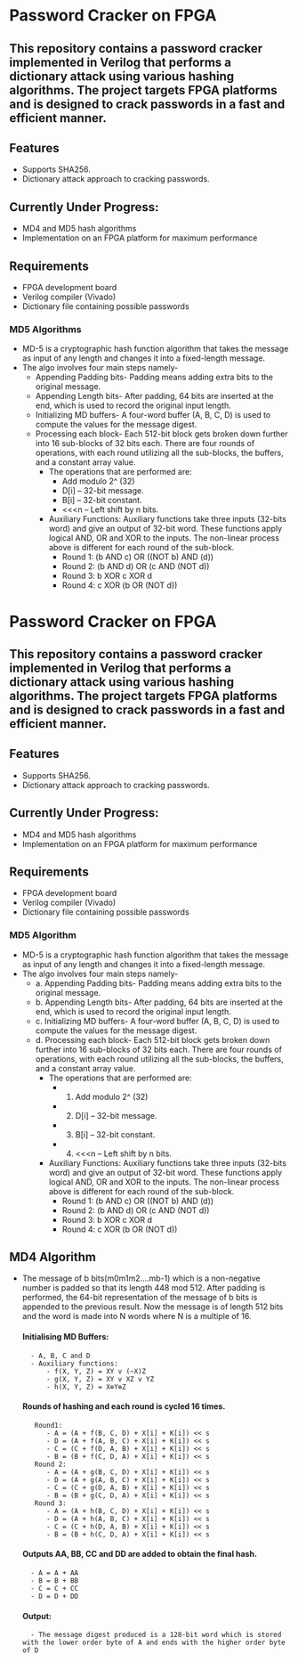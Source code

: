# Password Cracker on FPGA

This repository contains a password cracker implemented in Verilog that performs a dictionary attack using various hashing algorithms. The project targets FPGA platforms and is designed to crack passwords in a fast and efficient manner.
----------------

## Features
- Supports SHA256.
- Dictionary attack approach to cracking passwords.

## Currently Under Progress:
-  MD4 and MD5 hash algorithms
- Implementation on an FPGA platform for maximum performance

## Requirements
- FPGA development board
- Verilog compiler (Vivado)
- Dictionary file containing possible passwords

### MD5 Algorithms
- MD-5 is a cryptographic hash function algorithm that takes the message as input of any length and changes it into a fixed-length message.
- The algo involves four main steps namely-
    - Appending Padding bits- Padding means adding extra bits to the original message.
    - Appending Length bits- After padding, 64 bits are inserted at the end, which is used to record the original input length. 
    - Initializing MD buffers- A four-word buffer (A, B, C, D) is used to compute the values for the message digest.
    - Processing each block- Each 512-bit block gets broken down further into 16 sub-blocks of 32 bits each. There are         four rounds of operations, with each round utilizing all the sub-blocks, the buffers, and a constant array value. 
        - The operations that are performed are:
            - Add modulo 2^ (32)
            - D[i] – 32-bit message.
            - B[i] – 32-bit constant.
            - <<<n – Left shift by n bits.
        - Auxiliary Functions: Auxiliary functions take three inputs (32-bits word) and give an output of 32-bit word. These functions apply logical AND, OR and XOR to the inputs. The non-linear process above is different for each round of the sub-block.
            - Round 1: (b AND c) OR ((NOT b) AND (d))
            - Round 2: (b AND d) OR (c AND (NOT d))
            - Round 3: b XOR c XOR d
            - Round 4: c XOR (b OR (NOT d))

# Password Cracker on FPGA

This repository contains a password cracker implemented in Verilog that performs a dictionary attack using various hashing algorithms. The project targets FPGA platforms and is designed to crack passwords in a fast and efficient manner.
----------------

## Features
- Supports SHA256.
- Dictionary attack approach to cracking passwords.

## Currently Under Progress:
-  MD4 and MD5 hash algorithms
- Implementation on an FPGA platform for maximum performance

## Requirements
- FPGA development board
- Verilog compiler (Vivado)
- Dictionary file containing possible passwords

### MD5 Algorithm
- MD-5 is a cryptographic hash function algorithm that takes the message as input of any length and changes it into a fixed-length message.
- The algo involves four main steps namely-
    - a. Appending Padding bits- Padding means adding extra bits to the original message.
    - b. Appending Length bits- After padding, 64 bits are inserted at the end, which is used to record the original input length. 
    - c. Initializing MD buffers- A four-word buffer (A, B, C, D) is used to compute the values for the message digest.
    - d. Processing each block- Each 512-bit block gets broken down further into 16 sub-blocks of 32 bits each. There are         four rounds of operations, with each round utilizing all the sub-blocks, the buffers, and a constant array value. 
        - The operations that are performed are:
            - 1. Add modulo 2^ (32)
            - 2. D[i] – 32-bit message.
            - 3. B[i] – 32-bit constant.
            - 4. <<<n – Left shift by n bits.
        - Auxiliary Functions: Auxiliary functions take three inputs (32-bits word) and give an output of 32-bit word. These functions apply logical AND, OR and XOR to the inputs. The non-linear process above is different for each round of the sub-block.
            - Round 1: (b AND c) OR ((NOT b) AND (d))
            - Round 2: (b AND d) OR (c AND (NOT d))
            - Round 3: b XOR c XOR d
            - Round 4: c XOR (b OR (NOT d))

## MD4 Algorithm 
- The message of b bits(m0m1m2….mb-1) which is a non-negative number is padded so that its length 448 mod 512. After padding is performed, the 64-bit representation of the message of b bits is appended to the previous result. Now the message is of length 512 bits and the word is made into N words where N is a multiple of 16.

    #### Initialising MD Buffers:
        - A, B, C and D
        - Auxiliary functions:
            - f(X, Y, Z) = XY v (~X)Z
            - g(X, Y, Z) = XY v XZ v YZ
            - h(X, Y, Z) = X⊕Y⊕Z
    #### Rounds of hashing and each round is cycled 16 times.
         Round1:
            - A = (A + f(B, C, D) + X[i] + K[i]) << s
            - D = (A + f(A, B, C) + X[i] + K[i]) << s
            - C = (C + f(D, A, B) + X[i] + K[i]) << s
            - B = (B + f(C, D, A) + X[i] + K[i]) << s
         Round 2:
            - A = (A + g(B, C, D) + X[i] + K[i]) << s
            - D = (A + g(A, B, C) + X[i] + K[i]) << s
            - C = (C + g(D, A, B) + X[i] + K[i]) << s
            - B = (B + g(C, D, A) + X[i] + K[i]) << s
         Round 3:
            - A = (A + h(B, C, D) + X[i] + K[i]) << s
            - D = (A + h(A, B, C) + X[i] + K[i]) << s
            - C = (C + h(D, A, B) + X[i] + K[i]) << s
            - B = (B + h(C, D, A) + X[i] + K[i]) << s
    #### Outputs AA, BB, CC and DD are added to obtain the final hash.
        - A = A + AA
        - B = B + BB
        - C = C + CC
        - D = D + DD
    #### Output:
        - The message digest produced is a 128-bit word which is stored with the lower order byte of A and ends with the higher order byte of D




